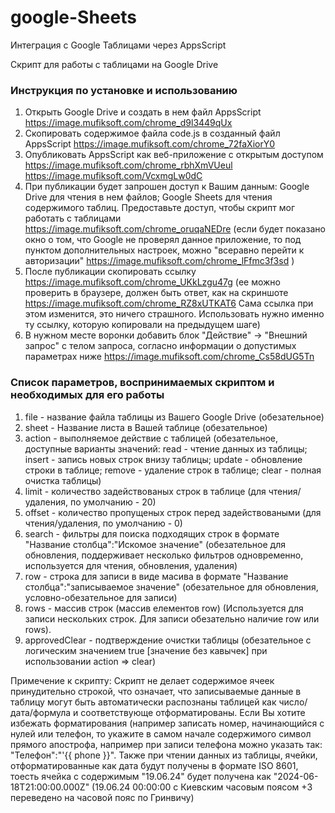 # google-Sheets
Интеграция с Google Таблицами через AppsScript

Скрипт для работы с таблицами на Google Drive


### Инструкция по установке и использованию
1. Открыть Google Drive и создать в нем файл AppsScript https://image.mufiksoft.com/chrome_d9l3449qUx
2. Скопировать содержимое файла code.js в созданный файл AppsScript https://image.mufiksoft.com/chrome_72faXiorY0
3. Опубликовать AppsScript как веб-приложение с открытым доступом https://image.mufiksoft.com/chrome_rbhXmVUeul https://image.mufiksoft.com/VcxmgLw0dC
4. При публикации будет запрошен доступ к Вашим данным: Google Drive для чтения в нем файлов; Google Sheets для чтения содержимого таблиц. Предоставьте доступ, чтобы скрипт мог работать с таблицами https://image.mufiksoft.com/chrome_oruqaNEDre (если будет показано окно о том, что Google не проверял данное приложение, то под пунктом дополнительных настроек, можно "всеравно перейти к авторизации" https://image.mufiksoft.com/chrome_lFfmc3f3sd )
5. После публикации скопировать ссылку https://image.mufiksoft.com/chrome_UKkLzgu47g (ее можно проверить в браузере, должен быть ответ, как на скриншоте https://image.mufiksoft.com/chrome_RZ8xUTKAT6 Сама ссылка при этом изменится, это ничего страшного. Использовать нужно именно ту ссылку, которую копировали на предыдущем шаге)
6. В нужном месте воронки добавить блок "Действие" -> "Внешний запрос" с телом запроса, согласно информации о допустимых параметрах ниже https://image.mufiksoft.com/chrome_Cs58dUG5Tn


### Список параметров, воспринимаемых скриптом и необходимых для его работы
1. file - название файла таблицы из Вашего Google Drive (обезательное)
2. sheet - Название листа в Вашей таблице (обезательное)
3. action - выполняемое действие с таблицей (обезательное, доступные варианты значений: read - чтение данных из таблицы; insert - запись новых строк внизу таблицы; update - обновление строки в таблице; remove - удаление строк в таблице; clear - полная очистка таблицы)
4. limit - количество задействованых строк в таблице (для чтения/удаления, по умолчанию - 20)
5. offset - количество пропущеных строк перед задействоваными (для чтения/удаления, по умолчанию - 0)
6. search - фильтры для поиска подходящих строк в формате "Название столбца":"Искомое значение" (обезательное для обновления, поддерживает несколько фильтров одновременно, используется для чтения, обновления, удаления)
7. row - строка для записи в виде масива в формате "Название столбца":"записываемое значение" (обезательное для обновления, условно-обезательное для записи)
8. rows - массив строк (массив елементов row) (Используется для записи нескольких строк. Для записи обезательно наличие row или rows).
9. approvedClear - подтверждение очистки таблицы (обезательное с логическим значением true [значение без кавычек] при использовании action => clear)



Примечение к скрипту:
Скрипт не делает содержимое ячеек принудительно строкой, что означает, что записываемые данные в таблицу могут быть автоматически распознаны таблицей как число/дата/формула и соответствующе отформатированы. Если Вы хотите избежать форматирования (например записать номер, начинающийся с нулей или телефон, то укажите в самом начале содержимого символ прямого апострофа, например при записи телефона можно указать так: "Телефон":"'{{ phone }}". Также при чтении данных из таблицы, ячейки, отформатированные как дата будут получены в формате ISO 8601, тоесть ячейка с содержимым "19.06.24" будет получена как "2024-06-18T21:00:00.000Z" (19.06.24 00:00:00 с Киевским часовым поясом +3 переведено на часовой пояс по Гринвичу)
